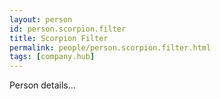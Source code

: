```yaml
---
layout: person
id: person.scorpion.filter
title: Scorpion Filter
permalink: people/person.scorpion.filter.html
tags: [company.hub]
---
```


Person details...